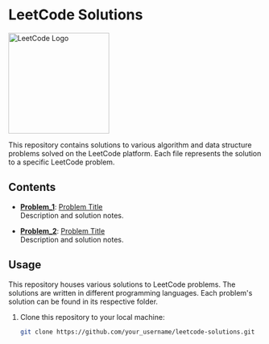 # LeetCode Solutions

<img src="https://assets.leetcode.com/static_assets/public/images/LeetCode_logo_rvs.png" alt="LeetCode Logo" width="200"/>

This repository contains solutions to various algorithm and data structure problems solved on the LeetCode platform. Each file represents the solution to a specific LeetCode problem.

## Contents

- **[Problem_1](./Problem_1)**: [Problem Title](https://leetcode.com/problems/problem-title/)  
  Description and solution notes.
  
- **[Problem_2](./Problem_2)**: [Problem Title](https://leetcode.com/problems/problem-title/)  
  Description and solution notes.

## Usage

This repository houses various solutions to LeetCode problems. The solutions are written in different programming languages. Each problem's solution can be found in its respective folder.

1. Clone this repository to your local machine:
   ```bash
   git clone https://github.com/your_username/leetcode-solutions.git
